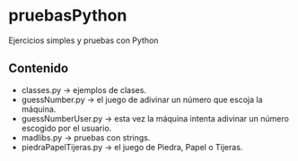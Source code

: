 # pruebasPython

Ejercicios simples y pruebas con Python

## Contenido

- classes.py              -> ejemplos de clases.
- guessNumber.py          -> el juego de adivinar un número que escoja la máquina.
- guessNumberUser.py      -> esta vez la máquina intenta adivinar un número escogido por el usuario.
- madlibs.py              -> pruebas con strings.
- piedraPapelTijeras.py   -> el juego de Piedra, Papel o Tijeras.
